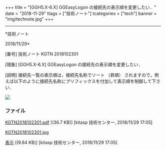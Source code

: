 ﻿+++
title = "[GGH5.X-6.X] GGEasyLogon の接続先の表示順を変更したい．"
date = "2018-11-29"
ttags = ["技術ノート"]
tcategories = ["tech"]
banner = "img/technote.jpg"
+++

-----------------------------------------------------------------------------------------------------------------------------

*技術ノート

2018/11/29*


[番号]
技術ノート KGTN 2018102301

[現象]
[GGH5.X-6.X] GGEasyLogon の接続先の表示順を変更したい．

[説明]
接続先一覧の表示順は，接続先名称でソート （昇順）
されますので，例えば以下のように接続先名称にプリフィックスを付加して表示順を制御して下さい．

![](http://techreport.kitasp.net/attachments/download/4200/KGTN2018102301.jpg)


### ファイル

 
 


[KGTN2018102301.pdf](http://techreport.kitasp.net/attachments/download/4199/KGTN2018102301.pdf)
 [(36.7 KB)] [kitasp 技術センター, 2018/11/29
17:05]

[KGTN2018102301.jpg](http://techreport.kitasp.net/attachments/download/4200/KGTN2018102301.jpg)

[表示](http://techreport.kitasp.net/attachments/4200/KGTN2018102301.jpg "表示")
 [(9.84 KB)] [kitasp 技術センター, 2018/11/29
17:05]


 


 

